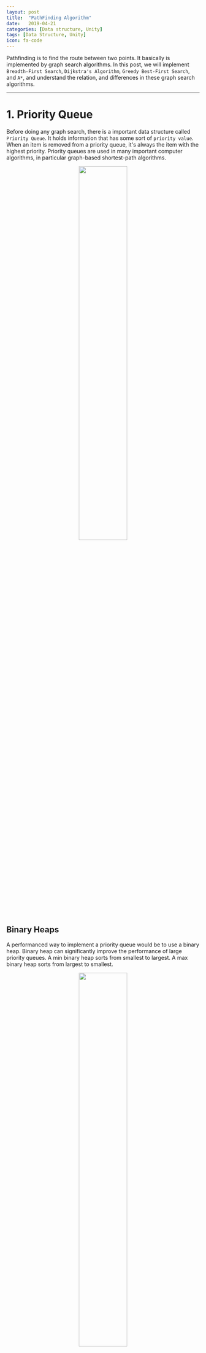 ```yaml
---
layout: post
title:  "PathFinding Algorithm"
date:   2019-04-21
categories: [Data structure, Unity]
tags: [Data Structure, Unity]
icon: fa-code
---
```


Pathfinding is to find the route between two points. It basically is implemented by graph search algorithms. In this post, we will implement `Breadth-First Search`, `Dijkstra's Algorithm`, `Greedy Best-First Search`, and `A*`, and understand the relation, and differences in these graph search algorithms.

---
# **1. Priority Queue**
Before doing any graph search, there is a important data structure called `Priority Queue`. It holds information that has some sort of `priority value`. When an item is removed from a priority queue, it's always the item with the highest priority. Priority queues are used in many important computer algorithms, in particular graph-based shortest-path algorithms.

<p align="center">     
<img src="/static/assets/img/blog/priority-queue.jpg" width="50%">
</p>

## Binary Heaps

A performanced way to implement a priority queue would be to use a binary heap. Binary heap can significantly improve the performance of large priority queues. A min binary heap sorts from smallest to largest. A max binary heap sorts from largest to smallest. 

<p align="center">     
<img src="/static/assets/img/blog/Min-Max-Heap.png" width="50%">
</p>

## Code Implementation for Priority Queue

```csharp
using System.Collections.Generic;
using System;

public class PriorityQueue<T> where T : IComparable<T>
{
    List<T> data;

    public int Count { get { return data.Count; }}

    public PriorityQueue() // Constructor
    {
        this.data = new List<T>();
    }

    // Add an item to the queue and sort using a min binary heap
    public void Enqueue(T item)
    {
        // Add the item to the end of the data List
        data.Add(item);

        // Start at the last position in the heap
        int childindex = data.Count - 1;

        // Sort using a min binary heap
        while (childindex > 0)
        {
            // Find the parent position in the heap
            int parentindex = (childindex - 1) / 2;

            // If parent and child are already sorted, stop sorting
            if (data[childindex].CompareTo(data[parentindex]) >= 0)
                break;
 
            // Otherwise, swap parent and child
            T tmp = data[childindex];
            data[childindex] = data[parentindex];
            data[parentindex] = tmp;

            // Move up one level in the heap and repeat until sorted
            childindex = parentindex;
        }
    }

    // Remove an item from queue and keep it sorted using a min binary heap
    public T Dequeue()
    {
        // Get the index for the last item
        int lastindex = data.Count - 1;

        // Store the first item in the List in a variable
        T frontItem = data[0];

        // Replace the first item with the last item
        data[0] = data[lastindex];

        // Shorten the queue and remove the last position 
        data.RemoveAt(lastindex);

        // Decrement our item count
        lastindex--;

        // Start at the beginning of the queue to sort the binary heap
        int parentindex = 0;

        // Sort using min binary heap
        while (true)
        {
            // Choose the left child
            int childindex = parentindex * 2 + 1;

            // If there is no left child, stop sorting
            if (childindex > lastindex)
                break;
            

            // The right child
            int rightchild = childindex + 1;

            // If the value of the right child is less than the left child, switch to the right branch of the heap
            if (rightchild <= lastindex && data[rightchild].CompareTo(data[childindex]) < 0)
            {
                childindex = rightchild;
            }

            // If the parent and child are already sorted, then stop sorting
            if (data[parentindex].CompareTo(data[childindex]) <= 0)
                break;

            // If not, then swap the parent and child
            T tmp = data[parentindex];
            data[parentindex] = data[childindex];
            data[childindex] = tmp;

            // Move down the heap onto the child's level and repeat until sorted
            parentindex = childindex;
        }

        // Return the original first item
        return frontItem;
    }

    // Look at the first item without dequeuing 
    public T Peek()
    {
        T frontItem = data[0];
        return frontItem;
    }

    // Is the item contained in the data List?
    public bool Contains(T item)
    {
        return data.Contains(item);
    }

    // Return the data as a generic List
    public List<T> ToList()
    {
        return data;
    }
}
```


---

# **2. PathFinding Algorithms**

```csharp
  // while we have not reached the goal node... (note that are missing a null reference check in the videos)
        while (!isComplete && m_frontierNodes != null)
        {
            // if there are still open Nodes to explore...
            if (m_frontierNodes.Count > 0)
            {
                // get the next available Node from the priority queue
                Node currentNode = m_frontierNodes.Dequeue();

                // mark this Node as explored
                if (!m_exploredNodes.Contains(currentNode))
                {
                    m_exploredNodes.Add(currentNode);
                }

                // expand the frontier based on our search mode

                switch (mode)
                {
                    case Mode.BreadthFirstSearch:
                        ExpandFrontierBreadthFirst(currentNode);
                        break;
                    case Mode.Dijkstra:
                        ExpandFrontierDijkstra(currentNode);
                        break;
                    case Mode.GreedyBestFirst:
                        ExpandFrontierGreedyBestFirst(currentNode);
                        break;
                    case Mode.AStar:
                        ExpandFrontierAStar(currentNode);
                        break;
                    default:
                        break;
                }
           
                // if the goal node is in the frontier
                if (m_frontierNodes.Contains(m_goalNode))
                {
                    // set the path Nodes
                    m_pathNodes = GetPathNodes(m_goalNode);

                    // if exitOnGoal is checked, mark the search complete
                    if (exitOnGoal)
                    {
                        isComplete = true;
                    }
                }
            }
            // ...else we have explored the entire available graph
            else
            {
                isComplete = true;
            }
        }
```

---

## Breadth-First Search

This most basic pathfinding algorithm is `Breadth-first search (BFS)`, which is an algorithm for traversing or searching tree or graph data structures. It starts at the tree root (or some arbitrary node of a graph, sometimes referred to as a 'search key') and `explores the neighbor` nodes first, before moving to the next level neighbours.

<p align="center">     
<img src="/static/assets/img/blog/bfs.gif" width="50%">
</p>

```csharp
// Expand the frontier nodes using Breadth First Search from a single node
	void ExpandFrontierBreadthFirst(Node node)
    {
        if (node != null)
        {
			// Loop through the neighbors
			for (int i = 0; i < node.neighbors.Count; i++)
            {
				// If the current neighbor has not been explored and is not already part of the frontier
				if (!m_exploredNodes.Contains(node.neighbors[i]) && !m_frontierNodes.Contains(node.neighbors[i]))
                {
					// Calculate distance to current neighbor
					float distanceToNeighbor = m_graph.GetNodeDistance(node, node.neighbors[i]);

					// Calculate cumulative distance if we travel to neighbor via the current node
					float newDistanceTraveled = distanceToNeighbor + node.distanceTraveled + (int)node.nodeType;

					// Create breadcrumb trail to neighbor node and set cumulative distance traveled
					node.neighbors[i].distanceTraveled = newDistanceTraveled;
                    node.neighbors[i].previous = node;

                    // Add neighbor to explored Nodes, treat queue as if it were a first in-first out queue
                    node.neighbors[i].priority = m_exploredNodes.Count;
                    m_frontierNodes.Enqueue(node.neighbors[i]);
                }
            }
        }
    }
```

---

## Dijkstra Algorithm

Dijkstra Algorithm is the improvement of BFS, because BFS doesn't really find the shortest path. So what do we need to change:

1. The Graph needs to know the cost of movement
2. The queue needs to return nodes in a different order
3. The search needs to keep track of the costs from the graph and give them to the queue

<p align="center">     
<img src="/static/assets/img/blog/dijkstra.gif" width="50%">
</p>

> Code Implementation: 

```csharp
	// expand the frontier nodes using Dijkstra's algorithm from a single node
	void ExpandFrontierDijkstra(Node node)
    {
        if (node != null)
        {
			// loop through the neighbors
			for (int i = 0; i < node.neighbors.Count; i++)
            {
				// if the current neighbor has not been explored 
				if (!m_exploredNodes.Contains(node.neighbors[i]))
                {
                    float distanceToNeighbor = m_graph.GetNodeDistance(node, node.neighbors[i]);
                    float newDistanceTraveled = distanceToNeighbor + node.distanceTraveled + (int)node.nodeType;

					// if a shorter path exists to the neighbor via this node, re-route
					if (float.IsPositiveInfinity(node.neighbors[i].distanceTraveled) || newDistanceTraveled < node.neighbors[i].distanceTraveled)
                    {
                        node.neighbors[i].previous = node;
                        node.neighbors[i].distanceTraveled = newDistanceTraveled;
                    }

                    // if the current neighbor is not already part of the frontier...
                    if (!m_frontierNodes.Contains(node.neighbors[i]))
                    {
						// set the priority based on distance traveled from start Node and add to frontier
						node.neighbors[i].priority = node.neighbors[i].distanceTraveled;
                        m_frontierNodes.Enqueue(node.neighbors[i]);
                    }
                }
            }
        }
    }

```


---

## Greedy Best-First Search

`Greedy Best-First Search` are always looking for the shortest distance between start and goal node. Therefore it is often not the shortest path even worse than BFS, but it is the fastest way to find the goal.

> The algorithm works as follows:
1. Start by putting any one of the graph's vertices at the back of a queue.
2. Take the front item of the queue and add it to the visited list.
3. Create a list of that vertex's adjacent nodes. Add the ones which aren't in the visited list to the back of the queue.
4. Keep repeating steps 2 and 3 until the queue is empty.

<p align="center">     
<img src="/static/assets/img/blog/gbfs.gif" width="70%">
</p>

```csharp

	// expand the frontier nodes using Greedy Best-First search from a single node
	void ExpandFrontierGreedyBestFirst(Node node)
	{
		if (node != null)
		{
            // loop through the neighbors
			for (int i = 0; i < node.neighbors.Count; i++)
			{
				// if the current neighbor has not been explored and is not already part of the frontier
				if (!m_exploredNodes.Contains(node.neighbors[i]) && !m_frontierNodes.Contains(node.neighbors[i]))
				{
					// calculate distance to current neighbor
					float distanceToNeighbor = m_graph.GetNodeDistance(node, node.neighbors[i]);

					// calculate cumulative distance if we travel to neighbor via the current node
					float newDistanceTraveled = distanceToNeighbor + node.distanceTraveled + (int)node.nodeType;

                    // create breadcrumb trail to neighbor node and set cumulative distance traveled
					node.neighbors[i].distanceTraveled = newDistanceTraveled;
					node.neighbors[i].previous = node;

                    // set the priority based on estimated distance to goal Node...
                    if (m_graph != null)
                    {
                        node.neighbors[i].priority = m_graph.GetNodeDistance( node.neighbors[i], m_goalNode);
                    }
					
                    // ... and add to frontier
					m_frontierNodes.Enqueue(node.neighbors[i]);
				}
			}
		}
	}

```


---

## A* Algorithm

`A*` algorithm is actually a `combination` of `Dijkstra Algorithm` and `Greedy Best-First Search Algorithm`. For example, in Dijkstra algorithm, it calculates the distance from current node to start node. In the Greedy Best-First Search, it is to calculate the distance from current node to target node. A* algorithm is a combination of these two algorithms to get the best priority:
    * Distance from current node to start node = `G`
    * Distance from current node to target node = `H`
    * A*: `F = G+H`

<p align="center">     
<img src="/static/assets/img/blog/astar.gif" width="50%">
</p>

```csharp
 // expand the frontier nodes using AStar search from a single node
	void ExpandFrontierAStar(Node node)
	{
		if (node != null)
		{
            // loop through the neighbors
			for (int i = 0; i < node.neighbors.Count; i++)
			{
                // if the current neighbor has not been explored...
				if (!m_exploredNodes.Contains(node.neighbors[i]))
				{
                    // calculate distance to current neighbor
					float distanceToNeighbor = m_graph.GetNodeDistance(node, node.neighbors[i]);

                    // calculate cumulative distance if we travel to neighbor via the current node
					float newDistanceTraveled = distanceToNeighbor + node.distanceTraveled + (int)node.nodeType;

                    // if a shorter path exists to the neighbor via this node, re-route
					if (float.IsPositiveInfinity(node.neighbors[i].distanceTraveled) || newDistanceTraveled < node.neighbors[i].distanceTraveled)
					{
						node.neighbors[i].previous = node;
						node.neighbors[i].distanceTraveled = newDistanceTraveled;
					}

                    // if the neighbor is not part of the frontier, add this to the priority queue
                    if (!m_frontierNodes.Contains(node.neighbors[i]) && m_graph != null)
					{
                        // base priority, F score,  on G score (distance from start) + H score (estimated distance to goal)
                        float distanceToGoal = m_graph.GetNodeDistance(node.neighbors[i], m_goalNode);
                        node.neighbors[i].priority = node.neighbors[i].distanceTraveled + distanceToGoal;

                        // add to priority queue using the F score
						m_frontierNodes.Enqueue(node.neighbors[i]);
					}
				}
			}
		}
	}

```


---

## Depth-First Search

`Depth-First Search` is a recursive algorithm for searching all the vertices of a graph or tree data. structure.

> The algorithm works as follows:
1. Start by putting any one of the graph's vertices at the back of a queue.
2. Take the front item of the queue and add it to the visited list.
3. Create a list of that vertex's adjacent nodes. Add the ones which aren't in the visited list to the back of the queue.
4. Keep repeating steps 2 and 3 until the queue is empty.

<p align="center">     
<img src="/static/assets/img/blog/DFS.gif" width="50%">
</p>

```csharp
DFS(G, u)
    u.visited = true
    for each v ∈ G.Adj[u]
        if v.visited == false
            DFS(G,v)
     
init()
    For each u ∈ G
        u.visited = false
     For each u ∈ G
       DFS(G, u)
```


---

>**End --Cheng Gu**

